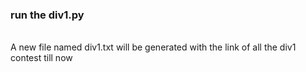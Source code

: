 <h3>run the div1.py </h3></br>
A new file named div1.txt will be generated with the link of all the div1 contest till now 
